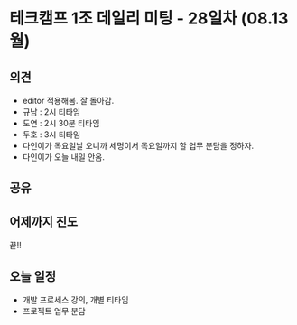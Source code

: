 # 테크캠프 1조 데일리 미팅 - 28일차 (08.13 월)

## 의견
- editor 적용해봄. 잘 돌아감.
- 규남 : 2시 티타임
- 도연 : 2시 30분 티타임
- 두호 : 3시 티타임
- 다인이가 목요일날 오니까 세명이서 목요일까지 할 업무 분담을 정하자.
- 다인이가 오늘 내일 안옴.

## 공유

## 어제까지 진도
끝!!

## 오늘 일정
- 개발 프로세스 강의, 개별 티타임
- 프로젝트 업무 분담
